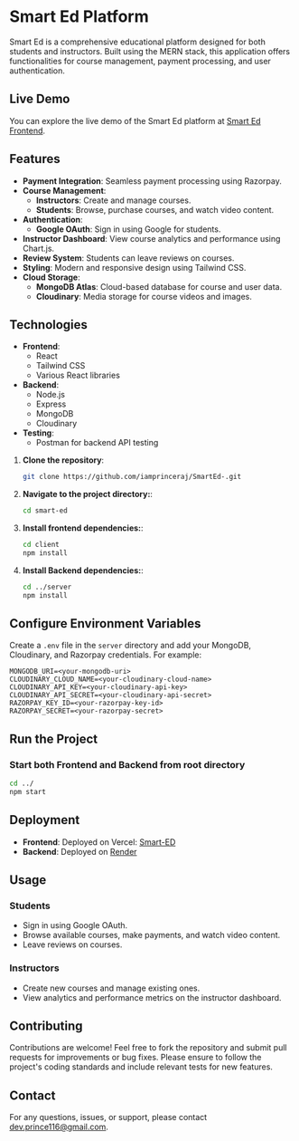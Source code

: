 # Smart Ed Platform

Smart Ed is a comprehensive educational platform designed for both students and instructors. Built using the MERN stack, this application offers functionalities for course management, payment processing, and user authentication.

## Live Demo

You can explore the live demo of the Smart Ed platform at [Smart Ed Frontend](https://smart-ed-frontend.vercel.app/).

## Features

- **Payment Integration**: Seamless payment processing using Razorpay.
- **Course Management**:
  - **Instructors**: Create and manage courses.
  - **Students**: Browse, purchase courses, and watch video content.
- **Authentication**:
  - **Google OAuth**: Sign in using Google for students.
- **Instructor Dashboard**: View course analytics and performance using Chart.js.
- **Review System**: Students can leave reviews on courses.
- **Styling**: Modern and responsive design using Tailwind CSS.
- **Cloud Storage**:
  - **MongoDB Atlas**: Cloud-based database for course and user data.
  - **Cloudinary**: Media storage for course videos and images.

## Technologies

- **Frontend**:
  - React
  - Tailwind CSS
  - Various React libraries
- **Backend**:
  - Node.js
  - Express
  - MongoDB
  - Cloudinary
- **Testing**:
  - Postman for backend API testing

1. **Clone the repository**:
   
   ```bash
   git clone https://github.com/iamprinceraj/SmartEd-.git
   ```
   
2. **Navigate to the project directory:**:

   ```bash
   cd smart-ed

3. **Install frontend dependencies:**:

   ```bash
   cd client
   npm install
   
4. **Install Backend dependencies:**:

   ```bash
   cd ../server
   npm install
   
## Configure Environment Variables

Create a `.env` file in the `server` directory and add your MongoDB, Cloudinary, and Razorpay credentials. For example:

```env
MONGODB_URI=<your-mongodb-uri>
CLOUDINARY_CLOUD_NAME=<your-cloudinary-cloud-name>
CLOUDINARY_API_KEY=<your-cloudinary-api-key>
CLOUDINARY_API_SECRET=<your-cloudinary-api-secret>
RAZORPAY_KEY_ID=<your-razorpay-key-id>
RAZORPAY_SECRET=<your-razorpay-secret>
```
   
## Run the Project

### Start both Frontend and Backend from root directory

```bash
cd ../
npm start
```

## Deployment

- **Frontend**: Deployed on Vercel: [Smart-ED](https://smart-ed-frontend.vercel.app/)
- **Backend**: Deployed on [Render](https://smarted-backend.onrender.com)

## Usage

### Students

- Sign in using Google OAuth.
- Browse available courses, make payments, and watch video content.
- Leave reviews on courses.

### Instructors

- Create new courses and manage existing ones.
- View analytics and performance metrics on the instructor dashboard.

## Contributing

Contributions are welcome! Feel free to fork the repository and submit pull requests for improvements or bug fixes. Please ensure to follow the project's coding standards and include relevant tests for new features.


## Contact

For any questions, issues, or support, please contact [dev.prince116@gmail.com](dev.prince116@gmail.com).



   
